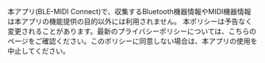本アプリ(BLE-MIDI Connect)で、収集するBluetooth機器情報やMIDI機器情報は本アプリの機能提供の目的以外には利用されません。
本ポリシーは予告なく変更されることがあります。最新のプライバシーポリシーについては、こちらのページをご確認ください。このポリシーに同意しない場合は、本アプリの使用を中止してください。
